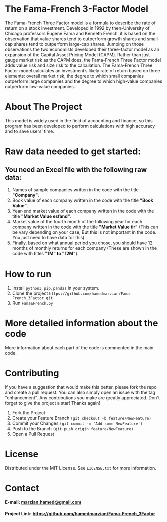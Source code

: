 # The Fama-French 3-Factor Model
The Fama-French Three Factor model is a formula to describe the rate of return on a stock investment. Developed in 1992 by then-University of Chicago professors Eugene Fama and Kenneth French, it is based on the observation that value shares tend to outperform growth shares and small-cap shares tend to outperform large-cap shares. Jumping on those observations the two economists developed their three-factor model as an expansion of the Capital Asset Pricing Model (CAPM). Rather than just gauge market risk as the CAPM does, the Fama-French Three Factor model adds value risk and size risk to the calculation.
The Fama-French Three Factor model calculates an investment’s likely rate of return based on three elements: overall market risk, the degree to which small companies outperform large companies and the degree to which high-value companies outperform low-value companies.

# About The Project
This model is widely used in the field of accounting and finance, so this program has been developed to perform calculations with high accuracy and to save users' time.

# Raw data needed to get started:
## You need an Excel file with the following raw data:
1. Names of sample companies written in the code with the title **"Company"**.
2. Book value of each company written in the code with the title **"Book Value"**.
3. Year-end market value of each company written in the code with the title **"Market Value esfand"**.
4. Market value of the fourth month of the following year for each company written in the code with the title **"Market Value tir"** (This can be vary depending on your case, But this is not important in the code. You just need to have data for this).
5. Finally, based on what annual period you chose, you should have 12 months of monthly returns for each company (These are shown in the code with titles **"1M" to "12M"**).

# How to run
1. Install `python3`, `pip`, `pandas` in your system.
2. Clone the project `https://github.com/hamedmarzian/Fama-French_3Factor.git`
3. Run `Fama&French.py`

# More detailed information about the code
More information about each part of the code is commented in the main code.

# Contributing
If you have a suggestion that would make this better, please fork the repo and create a pull request. You can also simply open an issue with the tag "enhancement". Any contributions you make are greatly appreciated.
Don't forget to give the project a star! Thanks again!
1. Fork the Project
2. Create your Feature Branch `(git checkout -b feature/NewFeature)`
3. Commit your Changes `(git commit -m 'Add some NewFeature')`
4. Push to the Branch `(git push origin feature/NewFeature)`
5. Open a Pull Request

# License
Distributed under the MIT License. See `LICENSE.txt` for more information.

# Contact
#### E-mail: marzian.hamed@gmail.com
#### Project Link: https://github.com/hamedmarzian/Fama-French_3Factor
